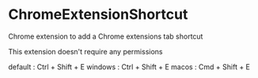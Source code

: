 # ChromeExtensionShortcut

Chrome extension to add a Chrome extensions tab shortcut

This extension doesn't require any permissions

default : Ctrl + Shift + E
windows : Ctrl + Shift + E
macos   : Cmd  + Shift + E
